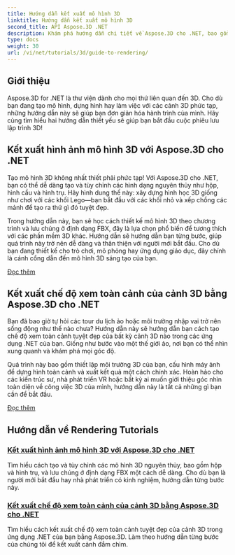 ```yaml
---
title: Hướng dẫn kết xuất mô hình 3D
linktitle: Hướng dẫn kết xuất mô hình 3D
second_title: API Aspose.3D .NET
description: Khám phá hướng dẫn chi tiết về Aspose.3D cho .NET, bao gồm mô hình 3D, kết xuất và thao tác cảnh. Hướng dẫn đơn giản dành cho nhà phát triển ở mọi cấp độ.
type: docs
weight: 30
url: /vi/net/tutorials/3d/guide-to-rendering/
---
```

## Giới thiệu

Aspose.3D for .NET là thư viện dành cho mọi thứ liên quan đến 3D. Cho dù bạn đang tạo mô hình, dựng hình hay làm việc với các cảnh 3D phức tạp, những hướng dẫn này sẽ giúp bạn đơn giản hóa hành trình của mình. Hãy cùng tìm hiểu hai hướng dẫn thiết yếu sẽ giúp bạn bắt đầu cuộc phiêu lưu lập trình 3D!  

## Kết xuất hình ảnh mô hình 3D với Aspose.3D cho .NET  

Tạo mô hình 3D không nhất thiết phải phức tạp! Với Aspose.3D cho .NET, bạn có thể dễ dàng tạo và tùy chỉnh các hình dạng nguyên thủy như hộp, hình cầu và hình trụ. Hãy hình dung thế này: xây dựng hình học 3D giống như chơi với các khối Lego—bạn bắt đầu với các khối nhỏ và xếp chồng các mảnh để tạo ra thứ gì đó tuyệt đẹp.  

Trong hướng dẫn này, bạn sẽ học cách thiết kế mô hình 3D theo chương trình và lưu chúng ở định dạng FBX, đây là lựa chọn phổ biến để tương thích với các phần mềm 3D khác. Hướng dẫn sẽ hướng dẫn bạn từng bước, giúp quá trình này trở nên dễ dàng và thân thiện với người mới bắt đầu. Cho dù bạn đang thiết kế cho trò chơi, mô phỏng hay ứng dụng giáo dục, đây chính là cánh cổng dẫn đến mô hình 3D sáng tạo của bạn.  

[Đọc thêm](./render-3d-modeling-image/)  

## Kết xuất chế độ xem toàn cảnh của cảnh 3D bằng Aspose.3D cho .NET  

Bạn đã bao giờ tự hỏi các tour du lịch ảo hoặc môi trường nhập vai trở nên sống động như thế nào chưa? Hướng dẫn này sẽ hướng dẫn bạn cách tạo chế độ xem toàn cảnh tuyệt đẹp của bất kỳ cảnh 3D nào trong các ứng dụng .NET của bạn. Giống như bước vào một thế giới ảo, nơi bạn có thể nhìn xung quanh và khám phá mọi góc độ.  

Quá trình này bao gồm thiết lập môi trường 3D của bạn, cấu hình máy ảnh để dựng hình toàn cảnh và xuất kết quả một cách chính xác. Hoàn hảo cho các kiến trúc sư, nhà phát triển VR hoặc bất kỳ ai muốn giới thiệu góc nhìn toàn diện về công việc 3D của mình, hướng dẫn này là tất cả những gì bạn cần để bắt đầu.  

[Đọc thêm](./render-panorama-view-3d-scene/)  

## Hướng dẫn về Rendering Tutorials
### [Kết xuất hình ảnh mô hình 3D với Aspose.3D cho .NET](./render-3d-modeling-image/)
Tìm hiểu cách tạo và tùy chỉnh các mô hình 3D nguyên thủy, bao gồm hộp và hình trụ, và lưu chúng ở định dạng FBX một cách dễ dàng. Cho dù bạn là người mới bắt đầu hay nhà phát triển có kinh nghiệm, hướng dẫn từng bước này.
### [Kết xuất chế độ xem toàn cảnh của cảnh 3D bằng Aspose.3D cho .NET](./render-panorama-view-3d-scene/)
Tìm hiểu cách kết xuất chế độ xem toàn cảnh tuyệt đẹp của cảnh 3D trong ứng dụng .NET của bạn bằng Aspose.3D. Làm theo hướng dẫn từng bước của chúng tôi để kết xuất cảnh đắm chìm.